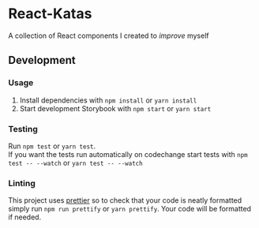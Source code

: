 # React-Katas

A collection of React components I created to *improve* myself

## Development

### Usage

1. Install dependencies with `npm install` or `yarn install`
2. Start development Storybook with `npm start` or `yarn start`

### Testing

Run `npm test` or `yarn test`.  
If you want the tests run automatically on codechange start tests with `npm test -- --watch` or `yarn test -- --watch`

### Linting

This project uses [prettier](https://github.com/prettier/prettier) so to check that your code is neatly formatted simply run `npm run prettify` or `yarn prettify`. Your code will be formatted if needed.
